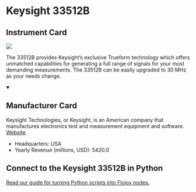 
# Keysight 33512B

## Instrument Card

<img src="https://v5.airtableusercontent.com/v1/19/19/1691539200000/j2TaDta4gzdmEGCyo9t6Zw/IeQtMJM56jwntOs6yfR_fzIC6MvKkqI1sZ7t2XnaBfD6cJy2VjfqzMO9qrSzTks6Ai5akRDyeuY6rLUKLRn4myJoF_Z37vf4OFUdEzmB5JQ/AxgTmk4RZaTLkNjhdW-Hf70wYA3R4doHKlwaJN1VPY8"/>
<p>The 33512B provides Keysight’s exclusive Trueform technology which offers unmatched capabilities for generating a full range of signals for your most demanding measurements. The 33512B can be easily upgraded to 30 MHz as your needs change.</p>

<details open>
<summary><h2>Manufacturer Card</h2></summary>

Keysight Technologies, or Keysight, is an American company that manufactures electronics test and measurement equipment and software. <a href="https://www.keysight.com/us/en/home.html">Website</a>.

<ul>
  <li>Headquarters: USA</li>
  <li>Yearly Revenue (millions, USD): 5420.0</li>
</ul>
</details>

## Connect to the Keysight 33512B in Python

[Read our guide for turning Python scripts into Flojoy nodes.](https://docs.flojoy.ai/custom-nodes/creating-custom-node/)


